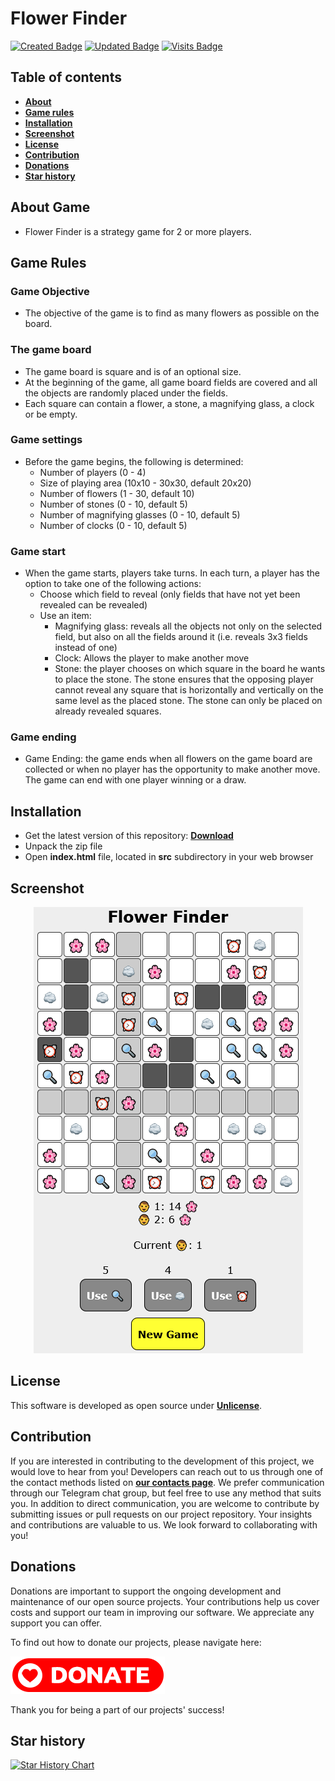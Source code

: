 # Flower Finder

[![Created Badge](https://badges.pufler.dev/created/libersoft-org/flower-finder)](https://badges.pufler.dev) [![Updated Badge](https://badges.pufler.dev/updated/libersoft-org/flower-finder)](https://badges.pufler.dev) [![Visits Badge](https://badges.pufler.dev/visits/libersoft-org/flower-finder)](https://badges.pufler.dev)

## Table of contents
- [**About**](#about)
- [**Game rules**](#game-rules)
- [**Installation**](#installation)
- [**Screenshot**](#screenshot)
- [**License**](#license)
- [**Contribution**](#contribution)
- [**Donations**](#donations)
- [**Star history**](#star-history)

## About Game

- Flower Finder is a strategy game for 2 or more players.

## Game Rules

### Game Objective

- The objective of the game is to find as many flowers as possible on the board.

### The game board

- The game board is square and is of an optional size.
- At the beginning of the game, all game board fields are covered and all the objects are randomly placed under the fields.
- Each square can contain a flower, a stone, a magnifying glass, a clock or be empty.

### Game settings

- Before the game begins, the following is determined:
  - Number of players (0 - 4)
  - Size of playing area (10x10 - 30x30, default 20x20)
  - Number of flowers (1 - 30, default 10)
  - Number of stones (0 - 10, default 5)
  - Number of magnifying glasses (0 - 10, default 5)
  - Number of clocks (0 - 10, default 5)

### Game start

- When the game starts, players take turns. In each turn, a player has the option to take one of the following actions:
  - Choose which field to reveal (only fields that have not yet been revealed can be revealed)
  - Use an item:
    - Magnifying glass: reveals all the objects not only on the selected field, but also on all the fields around it (i.e. reveals 3x3 fields instead of one)
    - Clock: Allows the player to make another move
    - Stone: the player chooses on which square in the board he wants to place the stone. The stone ensures that the opposing player cannot reveal any square that is horizontally and vertically on the same level as the placed stone. The stone can only be placed on already revealed squares.

### Game ending

- Game Ending: the game ends when all flowers on the game board are collected or when no player has the opportunity to make another move. The game can end with one player winning or a draw.

## Installation

- Get the latest version of this repository: [**Download**](https://github.com/libersoft-org/flower-finder/archive/refs/heads/main.zip)
- Unpack the zip file
- Open **index.html** file, located in **src** subdirectory in your web browser

## Screenshot
<p align="center">
 <img src="./screenshot.webp" alt="Flower Finder" />
</p>

## License

This software is developed as open source under [**Unlicense**](./LICENSE).

## Contribution

If you are interested in contributing to the development of this project, we would love to hear from you! Developers can reach out to us through one of the contact methods listed on [**our contacts page**](https://libersoft.org/contacts). We prefer communication through our Telegram chat group, but feel free to use any method that suits you.
In addition to direct communication, you are welcome to contribute by submitting issues or pull requests on our project repository. Your insights and contributions are valuable to us. We look forward to collaborating with you!

## Donations

Donations are important to support the ongoing development and maintenance of our open source projects. Your contributions help us cover costs and support our team in improving our software. We appreciate any support you can offer.

To find out how to donate our projects, please navigate here:

[![Donate](https://raw.githubusercontent.com/libersoft-org/documents/main/donate.png)](https://libersoft.org/donations)

Thank you for being a part of our projects' success!

## Star history

[![Star History Chart](https://api.star-history.com/svg?repos=libersoft-org/flower-finder&type=Date)](https://star-history.com/#libersoft-org/flower-finder&Date)